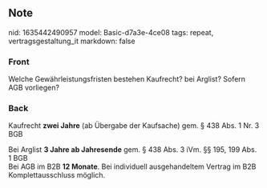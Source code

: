 ## Note
nid: 1635442490957
model: Basic-d7a3e-4ce08
tags: repeat, vertragsgestaltung_it
markdown: false

### Front
Welche Gewährleistungsfristen bestehen Kaufrecht? bei Arglist? Sofern AGB vorliegen?

### Back
Kaufrecht <b>zwei Jahre</b> (ab Übergabe der Kaufsache) gem. § 438
Abs. 1 Nr. 3 BGB
<div>
  Bei Arglist <b>3 Jahre ab Jahresende</b> gem. § 438 Abs. 3 iVm.
  §§ 195, 199 Abs. 1 BGB
</div>
<div>
  Bei AGB im B2B <b>12 Monate</b>. Bei individuell ausgehandeltem
  Vertrag im B2B Komplettausschluss möglich.
</div>
